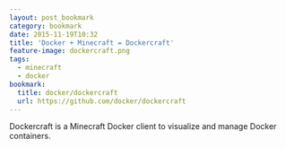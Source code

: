 ```yaml
---
layout: post_bookmark
category: bookmark
date: 2015-11-19T10:32
title: 'Docker + Minecraft = Dockercraft'
feature-image: dockercraft.png
tags:
  - minecraft
  - docker
bookmark:
  title: docker/dockercraft
  url: https://github.com/docker/dockercraft
---
```


Dockercraft is a Minecraft Docker client to visualize and manage Docker containers.
